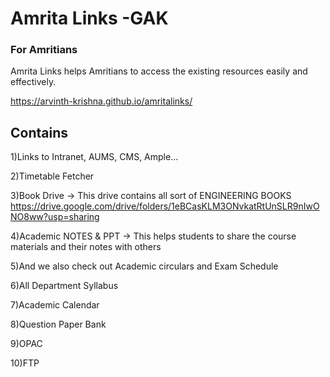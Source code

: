 # Amrita Links -GAK
### For Amritians

Amrita Links helps Amritians to access the existing resources easily and effectively.

https://arvinth-krishna.github.io/amritalinks/


## Contains
1)Links to Intranet, AUMS, CMS, Ample...

2)Timetable Fetcher

3)Book Drive -> This drive contains all sort of ENGINEERING BOOKS
https://drive.google.com/drive/folders/1eBCasKLM3ONvkatRtUnSLR9nIwONO8ww?usp=sharing

4)Academic NOTES & PPT -> This helps students to share the course materials and their notes with others

5)And we also check out Academic circulars and Exam Schedule

6)All Department Syllabus

7)Academic Calendar

8)Question Paper Bank 

9)OPAC

10)FTP


